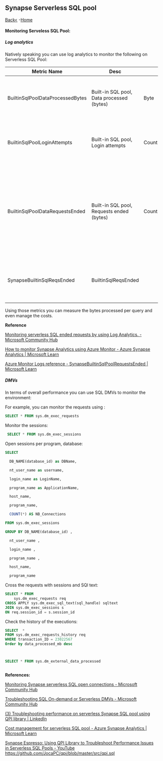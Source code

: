 ## Synapse Serverless SQL pool 

[Back<](https://github.com/LiliamLeme/FTALive-Sessions_Synapse_SQL/blob/main/content/data/Synapse_SQL/SQL%20Serveless%20Pool/Delta_timetravel_serveless.md) -[Home](https://github.com/LiliamLeme/FTALive-Sessions_Synapse_SQL/blob/main/content/data/Synapse_SQL/SQL%20Serveless%20Pool/Agenda_serveless.md)

#### **Monitoring Serveless SQL Pool:**

##### **Log analytics**

Natively speaking you can use log analytics to monitor the following on Serverless SQL Pool:



| Metric Name                      | Desc                                      |       |               | Desc                                                         |
| -------------------------------- | ----------------------------------------- | ----- | ------------- | ------------------------------------------------------------ |
| BuiltinSqlPoolDataProcessedBytes | Built-in SQL pool, Data processed (bytes) | Byte  | Sum (default) | Amount of data processed by the built-in serverless SQL pool. |
| BuiltinSqlPoolLoginAttempts      | Built-in SQL pool, Login attempts         | Count | Sum (default) | Number of login attempts for the built-in serverless SQL pool. |
| BuiltinSqlPoolDataRequestsEnded  | Built-in SQL pool, Requests ended (bytes) | Count | Sum (default) | Number of ended SQL requests for the built-in serverless SQL pool.  Use the Result dimension of this metric to filter by final state. |
| SynapseBuiltinSqlReqsEnded       | BuiltinSqlReqsEnded                       |       |               | Azure Synapse built-in serverless SQL pool ended requests.   |

Using those metrics you can measure the bytes processed per query and even manage the costs.



**Reference**

[Monitoring serverless SQL ended requests by using Log Analytics. - Microsoft Community Hub](https://techcommunity.microsoft.com/t5/azure-synapse-analytics-blog/monitoring-serverless-sql-ended-requests-by-using-log-analytics/ba-p/3650383)

[How to monitor Synapse Analytics using Azure Monitor - Azure Synapse Analytics | Microsoft Learn](https://learn.microsoft.com/en-us/azure/synapse-analytics/monitoring/how-to-monitor-using-azure-monitor#metrics)

[Azure Monitor Logs reference - SynapseBuiltinSqlPoolRequestsEnded | Microsoft Learn](https://learn.microsoft.com/en-us/azure/azure-monitor/reference/tables/synapsebuiltinsqlpoolrequestsended)

##### **DMVs**

In terms of overall performance you can use SQL DMVs to monitor the environment:

For example, you can monitor the requests using  : 

```sql
SELECT * FROM sys.dm_exec_requests
```

Monitor the sessions:

```sql
 SELECT * FROM sys.dm_exec_sessions 
```



Open sessions per program, database:

```sql
SELECT

  DB_NAME(database_id) as DBName, 

  nt_user_name as username, 

  login_name as LoginName,

  program_name as ApplicationName,

  host_name,

  program_name,

  COUNT(*) AS NB_Connections

FROM sys.dm_exec_sessions

GROUP BY DB_NAME(database_id) , 

  nt_user_name , 

  login_name ,

  program_name ,

  host_name,

  program_name
```



Cross the requests with sessions and SQl text:

```sql
SELECT * FROM 
    sys.dm_exec_requests req 
CROSS APPLY sys.dm_exec_sql_text(sql_handle) sqltext
JOIN sys.dm_exec_sessions s 
ON req.session_id = s.session_id
```



Check the history of the executions:

```sql
SELECT  * 
FROM sys.dm_exec_requests_history req 
WHERE transaction_ID = 23022567
Order by data_processed_mb desc



SELECT * FROM sys.dm_external_data_processed



```

**References:** 

[Monitoring Synapse serverless SQL open connections - Microsoft Community Hub](https://techcommunity.microsoft.com/t5/azure-synapse-analytics-blog/monitoring-synapse-serverless-sql-open-connections/ba-p/3298577)

[Troubleshooting SQL On-demand or Serverless DMVs - Microsoft Community Hub](https://techcommunity.microsoft.com/t5/azure-synapse-analytics-blog/troubleshooting-sql-on-demand-or-serverless-dmvs/ba-p/1955869)

[(3) Troubleshooting performance on serverless Synapse SQL pool using QPI library | LinkedIn](https://www.linkedin.com/pulse/troubleshooting-performance-serverless-synapse-sql-pool-jovan-popovic/)

[Cost management for serverless SQL pool - Azure Synapse Analytics | Microsoft Learn](https://learn.microsoft.com/en-us/azure/synapse-analytics/sql/data-processed)

[Synapse Espresso: Using QPI Library to Troubleshoot Performance Issues in Serverless SQL Pools - YouTube](https://www.youtube.com/watch?v=KLyTmRXySHE&t=31s)
https://github.com/JocaPC/qpi/blob/master/src/qpi.sql 
